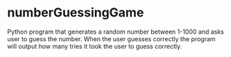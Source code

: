 # numberGuessingGame
Python program that generates a random number between 1-1000 and asks user to guess the number. When the user guesses correctly the program will output how many tries it took the user to guess correctly.
